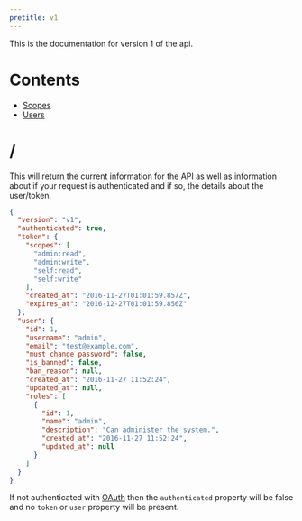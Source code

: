 ```yaml
---
pretitle: v1
---
```


This is the documentation for version 1 of the api.

# Contents
 - [Scopes](/docs/v1/scopes)
 - [Users](/docs/v1/users)
 
# /
This will return the current information for the API as well as information about if your request is authenticated and if so, the details about the user/token.

```json
{
  "version": "v1",
  "authenticated": true,
  "token": {
    "scopes": [
      "admin:read",
      "admin:write",
      "self:read",
      "self:write"
    ],
    "created_at": "2016-11-27T01:01:59.857Z",
    "expires_at": "2016-12-27T01:01:59.856Z"
  },
  "user": {
    "id": 1,
    "username": "admin",
    "email": "test@example.com",
    "must_change_password": false,
    "is_banned": false,
    "ban_reason": null,
    "created_at": "2016-11-27 11:52:24",
    "updated_at": null,
    "roles": [
      {
        "id": 1,
        "name": "admin",
        "description": "Can administer the system.",
        "created_at": "2016-11-27 11:52:24",
        "updated_at": null
      }
    ]
  }
}
```

If not authenticated with [OAuth](/docs/authentication) then the `authenticated` property will be false and no `token` or `user` property will be present.
